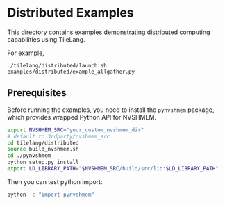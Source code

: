 # Distributed Examples

This directory contains examples demonstrating distributed computing capabilities using TileLang.

For example, 
```
./tilelang/distributed/launch.sh examples/distributed/example_allgather.py
```

## Prerequisites

Before running the examples, you need to install the `pynvshmem` package, which provides wrapped Python API for NVSHMEM.
```bash 
export NVSHMEM_SRC="your_custom_nvshmem_dir" 
# default to 3rdparty/nvshmem_src
cd tilelang/distributed
source build_nvshmem.sh
cd ./pynvshmem
python setup.py install
export LD_LIBRARY_PATH="$NVSHMEM_SRC/build/src/lib:$LD_LIBRARY_PATH"
```

Then you can test python import:
```bash
python -c "import pynvshmem"
```